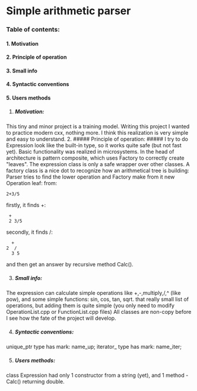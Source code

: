 
# Simple arithmetic parser #

### Table of contents: ###

#### 1. Motivation ####
#### 2. Principle of operation ####
#### 3. Small info ####
#### 4. Syntactic conventions ####
#### 5. Users methods ####

1. ##### Motivation: #####
This tiny and minor project is a training model.
Writing this project I wanted to practice modern cxx, nothing more.
I think this realization is very simple and easy to understand.
2. ##### Principle of operation: #####
I try to do Expression look like the built-in type,
so it works quite safe (but not fast yet).
Basic functionality was realized in microsystems.
In the head of architecture is pattern composite, which uses Factory to correctly create "leaves".
The expression class is only a safe wrapper over other classes.
A factory class is a nice dot to recognize how an arithmetical tree is building:
Parser tries to find the lower operation and Factory make from it new Operation leaf:
from:

    2+3/5
firstly, it finds +:

	 +
	 2 3/5
secondly, it finds /:

      +
    2  /
      3 5
and then get an answer by recursive method Calc().

3. ##### Small info: #####
The expression can calculate simple operations like +,-,multiply,/,^ (like pow), and some simple functions: 
sin, cos, tan, sqrt. that really small list of operations, but adding them is quite simple 
(you only need to modify OperationList.cpp or FunctionList.cpp files)
All classes are non-copy before I see how the fate of the project will develop.

4. ##### Syntactic conventions: #####
unique_ptr type has mark: name_up;
iterator_ type has mark: name_iter;

5. ##### Users methods: #####
class Expression had only 1 constructor from a string (yet), 
and 1 method - Calc() returning double.